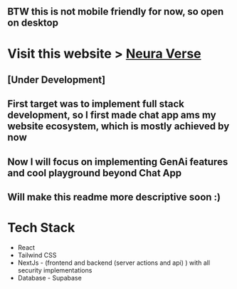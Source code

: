 ## BTW this is not mobile friendly for now, so open on desktop
# Visit this website > [Neura Verse](https://neuraverse-omega.vercel.app)

## [Under Development]
## First target was to implement full stack development, so I first made chat app ams my website ecosystem, which is mostly achieved by now
## Now I will focus on implementing GenAi features and cool playground beyond Chat App
## Will make this readme more descriptive soon :)

# Tech Stack
 - React
 - Tailwind CSS
 - NextJs - (frontend and backend (server actions and api) ) with all security implementations
 - Database - Supabase